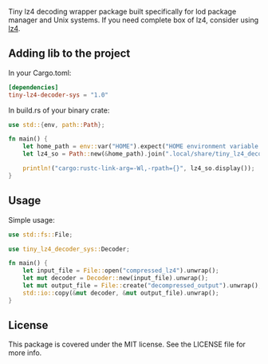 Tiny lz4 decoding wrapper package built specifically for lod package manager and Unix systems. If you need complete box of lz4, consider using [lz4](https://crates.io/crates/lz4).

## Adding lib to the project
In your Cargo.toml:

```toml
[dependencies]
tiny-lz4-decoder-sys = "1.0"
```

In build.rs of your binary crate:
```rust
use std::{env, path::Path};

fn main() {
    let home_path = env::var("HOME").expect("HOME environment variable is not set.");
    let lz4_so = Path::new(&home_path).join(".local/share/tiny_lz4_decoder_sys");

    println!("cargo:rustc-link-arg=-Wl,-rpath={}", lz4_so.display());
}
```

## Usage
Simple usage:

```rust
use std::fs::File;

use tiny_lz4_decoder_sys::Decoder;

fn main() {
    let input_file = File::open("compressed_lz4").unwrap();
    let mut decoder = Decoder::new(input_file).unwrap();
    let mut output_file = File::create("decompressed_output").unwrap();
    std::io::copy(&mut decoder, &mut output_file).unwrap();
}
```

## License
This package is covered under the MIT license. See the LICENSE file for more info.